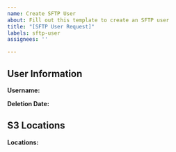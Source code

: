 ```yaml
---
name: Create SFTP User
about: Fill out this template to create an SFTP user
title: "[SFTP User Request]"
labels: sftp-user
assignees: ''

---
```


## User Information
**Username:** <!-- e.g., sftp-external-bioaster-user2 -->

**Deletion Date:** <!-- e.g., 2024-06-29, leave blank for default 90 days -->

## S3 Locations
**Locations:** <!-- Format: bucket_name1, path, permission -->

<!-- Add more locations if needed -->

